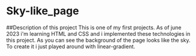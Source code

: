 # Sky-like_page

##Description of this project
This is one of my first projects. As of june 2023 i'm learning HTML and CSS and i implemented these technologies in this project. As you can see the background of the page looks like the sky. To create it i just played around with linear-gradient.